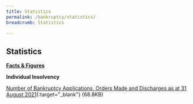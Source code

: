 ```yaml
---
title: Statistics
permalink: /bankruptcy/statistics/
breadcrumb: Statistics

---
```



Statistics
---

<u><b>Facts & Figures</b></u>

**Individual Insolvency**

[Number of Bankruptcy Applications, Orders Made and Discharges as at 31 August 2021](/files/NumberofBankruptcyApplicationsOrdersMadeandDischarges(Aug2021).pdf/){:target="_blank"} (68.8KB)
